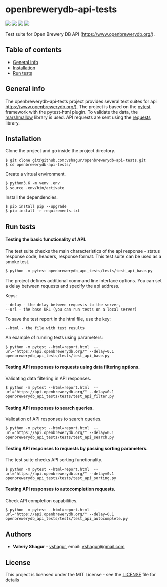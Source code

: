 # openbrewerydb-api-tests

![](https://img.shields.io/static/v1?label=Dependencies&message=Pytest==5.4.1&color=green) ![](https://img.shields.io/static/v1?label=Dependencies&message=marshmallow==3.5.1&color=green) ![](https://img.shields.io/static/v1?label=Dependencies&message=pytest-html==2.1.1&color=green) ![](https://img.shields.io/static/v1?label=Dependencies&message=requests==2.23.0&color=green)


Test suite for Open Brewery DB API (https://www.openbrewerydb.org/).

## Table of contents
* [General info](#general-info)
* [Installation](#installation)
* [Run tests](#run-tests)

## General info
The openbrewerydb-api-tests project provides several test suites for api [https://www.openbrewerydb.org/)](https://www.openbrewerydb.org/). The project is based on the [pytest](https://docs.pytest.org/en/latest/contents.html) framework with the pytest-html plugin. To validate the data, the [marshmallow](https://marshmallow.readthedocs.io/en/stable/index.html) library is used. API requests are sent using the [requests](https://requests.readthedocs.io/en/master/) library.
 

## Installation
Clone the project and go inside the project directory.

    $ git clone git@github.com:vshagur/openbrewerydb-api-tests.git
    $ cd openbrewerydb-api-tests/
    
Create a virtual environment.

    $ python3.6 -m venv .env
    $ source .env/bin/activate
    
Install the dependencies.

    $ pip install pip --upgrade
    $ pip install -r requirements.txt
    
## Run tests
#### Testing the basic functionality of API.
The test suite checks the main characteristics of the api response - status response code, headers, response format. This test suite can be used as a smoke test.

    $ python -m pytest openbrewerydb_api_tests/tests/test_api_base.py

The project defines additional command line interface options. You can set a delay between requests and specify the api address.

Keys: 

    --delay - the delay between requests to the server,     
    --url - the base URL (you can run tests on a local server)
    
To save the test report in the html file, use the key:

    --html - the file with test results
    
An example of running tests using parameters:


    $ python -m pytest --html=report.html  --url="https://api.openbrewerydb.org/" --delay=0.1 openbrewerydb_api_tests/tests/test_api_base.py
    
    
#### Testing API responses to requests using data filtering options.
Validating data filtering in API responses.

    $ python -m pytest --html=report.html  --url="https://api.openbrewerydb.org/" --delay=0.1 openbrewerydb_api_tests/tests/test_api_filter.py
    
    
#### Testing API responses to search queries.
Validation of API responses to search queries.   
    
    $ python -m pytest --html=report.html  --url="https://api.openbrewerydb.org/" --delay=0.1 openbrewerydb_api_tests/tests/test_api_search.py
    
    
#### Testing API responses to requests by passing sorting parameters.
The test suite checks API sorting functionality.

    $ python -m pytest --html=report.html  --url="https://api.openbrewerydb.org/" --delay=0.1 openbrewerydb_api_tests/tests/test_api_sorting.py
    
    
#### Testing API responses to autocompletion requests.
Check API completion capabilities.

    $ python -m pytest --html=report.html  --url="https://api.openbrewerydb.org/" --delay=0.1 openbrewerydb_api_tests/tests/test_api_autocomplete.py
    
## Authors

* **Valeriy Shagur**  - [vshagur](https://github.com/vshagur), email: vshagur@gmail.com

## License

This project is licensed under the MIT License - see the [LICENSE](https://github.com/vshagur/exgrex/blob/master/LICENSE) file for details    
